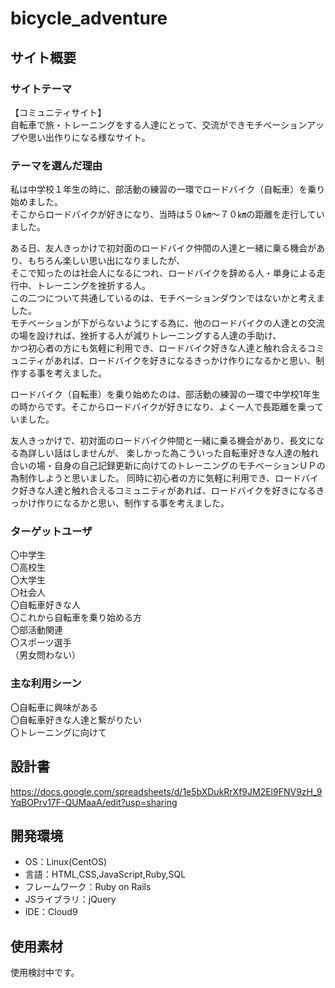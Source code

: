 # bicycle_adventure


## サイト概要


### サイトテーマ
【コミュニティサイト】</br>
自転車で旅・トレーニングをする人達にとって、交流ができモチベーションアップや思い出作りになる様なサイト。

### テーマを選んだ理由
私は中学校１年生の時に、部活動の練習の一環でロードバイク（自転車）を乗り始めました。</br>
そこからロードバイクが好きになり、当時は５０㎞～７０㎞の距離を走行していました。</br>

ある日、友人きっかけで初対面のロードバイク仲間の人達と一緒に乗る機会があり、もちろん楽しい思い出になりましたが、</br>
そこで知ったのは社会人になるにつれ、ロードバイクを辞める人・単身による走行中、トレーニングを挫折する人。</br>
この二つについて共通しているのは、モチベーションダウンではないかと考えました。</br>
モチベーションが下がらないようにする為に、他のロードバイクの人達との交流の場を設ければ、挫折する人が減りトレーニングする人達の手助け、</br>
かつ初心者の方にも気軽に利用でき、ロードバイク好きな人達と触れ合えるコミュニティがあれば、ロードバイクを好きになるきっかけ作りになるかと思い、制作する事を考えました。




ロードバイク（自転車）を乗り始めたのは、部活動の練習の一環で中学校1年生の時からです。そこからロードバイクが好きになり、よく一人で長距離を乗っていました。

友人きっかけで、初対面のロードバイク仲間と一緒に乗る機会があり、長文になる為詳しい話はしませんが、
楽しかった為こういった自転車好きな人達の触れ合いの場・自身の自己記録更新に向けてのトレーニングのモチベーションＵＰの為制作しようと思いました。
同時に初心者の方に気軽に利用でき、ロードバイク好きな人達と触れ合えるコミュニティがあれば、ロードバイクを好きになるきっかけ作りになるかと思い、制作する事を考えました。

### ターゲットユーザ
〇中学生</br>
〇高校生</br>
〇大学生</br>
〇社会人</br>
〇自転車好きな人</br>
〇これから自転車を乗り始める方</br>
〇部活動関連</br>
〇スポーツ選手</br>
（男女問わない）

### 主な利用シーン
〇自転車に興味がある</br>
〇自転車好きな人達と繋がりたい</br>
〇トレーニングに向けて

## 設計書
https://docs.google.com/spreadsheets/d/1e5bXDukRrXf9JM2El9FNV9zH_9YqBOPrv17F-QUMaaA/edit?usp=sharing

## 開発環境
- OS：Linux(CentOS)
- 言語：HTML,CSS,JavaScript,Ruby,SQL
- フレームワーク：Ruby on Rails
- JSライブラリ：jQuery
- IDE：Cloud9

## 使用素材
使用検討中です。

<!--
外部サービスの画像素材・音声素材を使用した場合は、必ずサービス名とURLを明記してください。
使用しない場合は、使用素材の項目をREADMEから削除してください。
-->